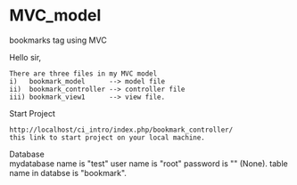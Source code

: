MVC_model
=========

bookmarks tag using MVC

Hello sir,

    There are three files in my MVC model 
	i)   bookmark_model      --> model file
	ii)  bookmark_controller --> controller file
 	iii) bookmark_view1      --> view file.

	
  Start Project  	
	
	http://localhost/ci_intro/index.php/bookmark_controller/
	this link to start project on your local machine.

  Database	
	mydatabase name is "test"
  user name is "root"
	password is "" (None).
	table name in databse is "bookmark".
